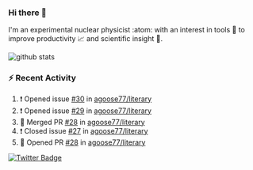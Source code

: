 ### Hi there 👋 

I'm an experimental nuclear physicist :atom: with an interest in tools :wrench: to improve productivity :chart_with_upwards_trend: and scientific insight :telescope:.

![github stats](https://github-readme-stats.vercel.app/api?username=agoose77&show_icons=true&hide_rank=true&hide_title=true&bg_color=30,e76445,904e95&text_color=efe3ec&icon_color=efe3ec)
<!--
**agoose77/agoose77** is a ✨ _special_ ✨ repository because its `README.md` (this file) appears on your GitHub profile.

Here are some ideas to get you started:

- 🔭 I’m currently working on ...
- 🌱 I’m currently learning ...
- 👯 I’m looking to collaborate on ...
- 🤔 I’m looking for help with ...
- 💬 Ask me about ...
- 📫 How to reach me: ...
- 😄 Pronouns: ...
- ⚡ Fun fact: ...
-->

### :zap: Recent Activity
<!--START_SECTION:activity-->
1. ❗️ Opened issue [#30](https://github.com/agoose77/literary/issues/30) in [agoose77/literary](https://github.com/agoose77/literary)
2. ❗️ Opened issue [#29](https://github.com/agoose77/literary/issues/29) in [agoose77/literary](https://github.com/agoose77/literary)
3. 🎉 Merged PR [#28](https://github.com/agoose77/literary/pull/28) in [agoose77/literary](https://github.com/agoose77/literary)
4. ❗️ Closed issue [#27](https://github.com/agoose77/literary/issues/27) in [agoose77/literary](https://github.com/agoose77/literary)
5. 💪 Opened PR [#28](https://github.com/agoose77/literary/pull/28) in [agoose77/literary](https://github.com/agoose77/literary)
<!--END_SECTION:activity-->


[![Twitter Badge](https://img.shields.io/twitter/follow/agoose77?style=flat-square&logo=Twitter&logoColor=white&color=cornflowerblue)](https://twitter.com/agoose77)

